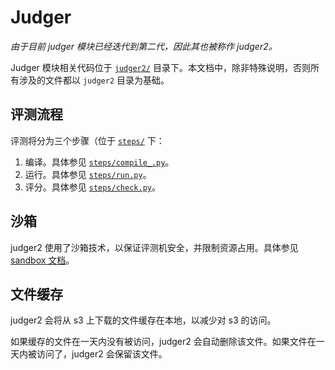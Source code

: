 # Judger

*由于目前 judger 模块已经迭代到第二代，因此其也被称作 judger2。*

Judger 模块相关代码位于 [`judger2/`](../../judger2/) 目录下。本文档中，除非特殊说明，否则所有涉及的文件都以 `judger2` 目录为基础。

## 评测流程

评测将分为三个步骤（位于 [`steps/`](../../judger2/steps/) 下：

1. 编译。具体参见 [`steps/compile_.py`](../../judger2/steps/compile_.py)。
1. 运行。具体参见 [`steps/run.py`](../../judger2/steps/run.py)。
1. 评分。具体参见 [`steps/check.py`](../../judger2/steps/check.py)。

## 沙箱

judger2 使用了沙箱技术，以保证评测机安全，并限制资源占用。具体参见 [sandbox 文档](sandbox.md)。

## 文件缓存

judger2 会将从 s3 上下载的文件缓存在本地，以减少对 s3 的访问。

如果缓存的文件在一天内没有被访问，judger2 会自动删除该文件。如果文件在一天内被访问了，judger2 会保留该文件。
